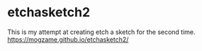 # etchasketch2
This is my attempt at creating etch a sketch for the second time.
https://mogzame.github.io/etchasketch2/
